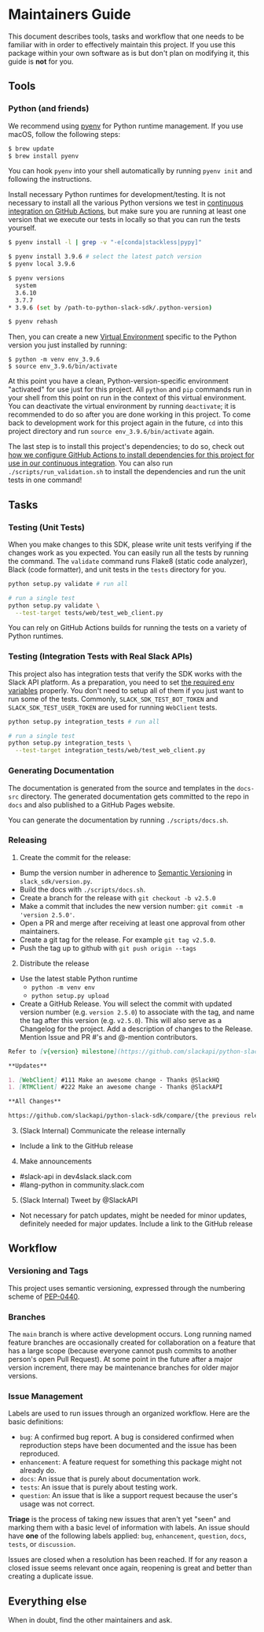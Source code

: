 # Maintainers Guide

This document describes tools, tasks and workflow that one needs to be familiar with in order to effectively maintain
this project. If you use this package within your own software as is but don't plan on modifying it, this guide is
**not** for you.

## Tools

### Python (and friends)

We recommend using [pyenv](https://github.com/pyenv/pyenv) for Python runtime management. If you use macOS, follow the following steps:

```bash
$ brew update
$ brew install pyenv
```

You can hook `pyenv` into your shell automatically by running `pyenv init` and following the instructions.

Install necessary Python runtimes for development/testing. It is not necessary
to install all the various Python versions we test in [continuous integration on
GitHub Actions](https://github.com/slackapi/python-slack-sdk/blob/main/.github/workflows/ci-build.yml),
but make sure you are running at least one version that we execute our tests in
locally so that you can run the tests yourself.

```bash
$ pyenv install -l | grep -v "-e[conda|stackless|pypy]"

$ pyenv install 3.9.6 # select the latest patch version
$ pyenv local 3.9.6

$ pyenv versions
  system
  3.6.10
  3.7.7
* 3.9.6 (set by /path-to-python-slack-sdk/.python-version)

$ pyenv rehash
```

Then, you can create a new [Virtual Environment](https://docs.python.org/3/tutorial/venv.html) specific to the Python version you just installed by running:

```
$ python -m venv env_3.9.6
$ source env_3.9.6/bin/activate
```

At this point you have a clean, Python-version-specific environment "activated" for
use just for this project. All `python` and `pip` commands run in your shell
from this point on run in the context of this virtual environment. You can
deactivate the virtual environment by running `deactivate`; it is recommended to
do so after you are done working in this project. To come back to development
work for this project again in the future, `cd` into this project directory and
run `source env_3.9.6/bin/activate` again.

The last step is to install this project's dependencies; to do so, check out [how
we configure GitHub Actions to install dependencies for this project for use in
our continuous integration](https://github.com/slackapi/python-slack-sdk/blob/main/.github/workflows/ci-build.yml#L26-L30). You can also run `./scripts/run_validation.sh` to install the dependencies and run the unit tests in one command!

## Tasks

### Testing (Unit Tests)

When you make changes to this SDK, please write unit tests verifying if the changes work as you expected. You can easily run all the tests by running the command. The `validate` command runs Flake8 (static code analyzer), Black (code formatter), and unit tests in the `tests` directory for you.

```bash
python setup.py validate # run all

# run a single test
python setup.py validate \
  --test-target tests/web/test_web_client.py
```

You can rely on GitHub Actions builds for running the tests on a variety of Python runtimes.

### Testing (Integration Tests with Real Slack APIs)

This project also has integration tests that verify the SDK works with the Slack API platform. As a preparation, you need to set [the required env variables](https://github.com/slackapi/python-slack-sdk/blob/main/integration_tests/env_variable_names.py) properly. You don't need to setup all of them if you just want to run some of the tests. Commonly, `SLACK_SDK_TEST_BOT_TOKEN` and `SLACK_SDK_TEST_USER_TOKEN` are used for running `WebClient` tests.

```bash
python setup.py integration_tests # run all

# run a single test
python setup.py integration_tests \
  --test-target integration_tests/web/test_web_client.py
```

### Generating Documentation

The documentation is generated from the source and templates in the `docs-src` directory. The generated documentation
gets committed to the repo in `docs` and also published to a GitHub Pages website.

You can generate the documentation by running `./scripts/docs.sh`.

### Releasing

1. Create the commit for the release:

- Bump the version number in adherence to [Semantic Versioning](http://semver.org/) in `slack_sdk/version.py`.
- Build the docs with `./scripts/docs.sh`.
- Create a branch for the release with `git checkout -b v2.5.0`
- Make a commit that includes the new version number: `git commit -m 'version 2.5.0'`.
- Open a PR and merge after receiving at least one approval from other maintainers.
- Create a git tag for the release. For example `git tag v2.5.0`.
- Push the tag up to github with `git push origin --tags`

2. Distribute the release

- Use the latest stable Python runtime
  - `python -m venv env`
  - `python setup.py upload`
- Create a GitHub Release. You will select the commit with updated version number (e.g. `version 2.5.0`) to associate with the tag, and name the tag after this version (e.g. `v2.5.0`). This will also serve as a Changelog for the project. Add a description of changes to the Release. Mention Issue and PR #'s and @-mention contributors.

```markdown
Refer to [v{version} milestone](https://github.com/slackapi/python-slack-sdk/milestone/{TODO}?closed=1) to know the complete list of the issues resolved by this release.

**Updates**

1. [WebClient] #111 Make an awesome change - Thanks @SlackHQ
1. [RTMClient] #222 Make an awesome change - Thanks @SlackAPI

**All Changes**

https://github.com/slackapi/python-slack-sdk/compare/{the previous release version tag}...{the release version tag}
```

3. (Slack Internal) Communicate the release internally

- Include a link to the GitHub release

4. Make announcements

- #slack-api in dev4slack.slack.com
- #lang-python in community.slack.com

5. (Slack Internal) Tweet by @SlackAPI

- Not necessary for patch updates, might be needed for minor updates, definitely needed for major updates. Include a link to the GitHub release

## Workflow

### Versioning and Tags

This project uses semantic versioning, expressed through the numbering scheme of
[PEP-0440](https://www.python.org/dev/peps/pep-0440/).

### Branches

The `main` branch is where active development occurs. Long running named feature branches are occasionally created for
collaboration on a feature that has a large scope (because everyone cannot push commits to another person's open Pull
Request). At some point in the future after a major version increment, there may be maintenance branches for older major
versions.

### Issue Management

Labels are used to run issues through an organized workflow. Here are the basic definitions:

- `bug`: A confirmed bug report. A bug is considered confirmed when reproduction steps have been
  documented and the issue has been reproduced.
- `enhancement`: A feature request for something this package might not already do.
- `docs`: An issue that is purely about documentation work.
- `tests`: An issue that is purely about testing work.
- `question`: An issue that is like a support request because the user's usage was not correct.

**Triage** is the process of taking new issues that aren't yet "seen" and marking them with a basic level of information
with labels. An issue should have **one** of the following labels applied: `bug`, `enhancement`, `question`, `docs`, `tests`, or `discussion`.

Issues are closed when a resolution has been reached. If for any reason a closed issue seems relevant once again,
reopening is great and better than creating a duplicate issue.

## Everything else

When in doubt, find the other maintainers and ask.
